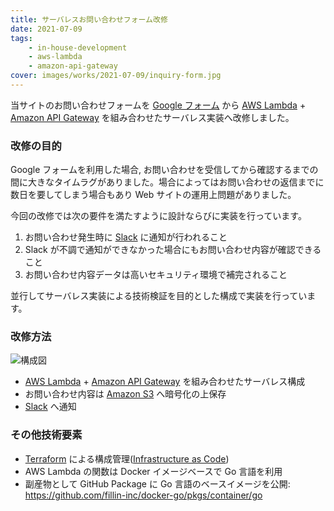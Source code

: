 ```yaml
---
title: サーバレスお問い合わせフォーム改修
date: 2021-07-09
tags:
    - in-house-development
    - aws-lambda
    - amazon-api-gateway
cover: images/works/2021-07-09/inquiry-form.jpg
---
```


当サイトのお問い合わせフォームを [Google フォーム](https://www.google.com/intl/ja_jp/forms/about/) から [AWS Lambda](https://aws.amazon.com/jp/lambda/) + [Amazon API Gateway](https://aws.amazon.com/jp/api-gateway/) を組み合わせたサーバレス実装へ改修しました。

<!--more-->

### 改修の目的

Google フォームを利用した場合, お問い合わせを受信してから確認するまでの間に大きなタイムラグがありました。場合によってはお問い合わせの返信までに数日を要してしまう場合もあり Web サイトの運用上問題がありました。

今回の改修では次の要件を満たすように設計ならびに実装を行っています。

1. お問い合わせ発生時に [Slack](https://slack.com/intl/ja-jp/) に通知が行われること
1. Slack が不調で通知ができなかった場合にもお問い合わせ内容が確認できること
1. お問い合わせ内容データは高いセキュリティ環境で補完されること

並行してサーバレス実装による技術検証を目的とした構成で実装を行っています。

### 改修方法

![構成図](images/works/2021-07-09/diagram.jpg)

- [AWS Lambda](https://aws.amazon.com/jp/lambda/) + [Amazon API Gateway](https://aws.amazon.com/jp/api-gateway/) を組み合わせたサーバレス構成
- お問い合わせ内容は [Amazon S3](https://aws.amazon.com/jp/s3/) へ暗号化の上保存
- [Slack](https://slack.com/intl/ja_JP) へ通知

### その他技術要素

- [Terraform](https://www.terraform.io/) による構成管理([Infrastructure as Code](https://ja.wikipedia.org/wiki/Infrastructure_as_Code))
- AWS Lambda の関数は Docker イメージベースで Go 言語を利用
- 副産物として GitHub Package に Go 言語のベースイメージを公開: https://github.com/fillin-inc/docker-go/pkgs/container/go
